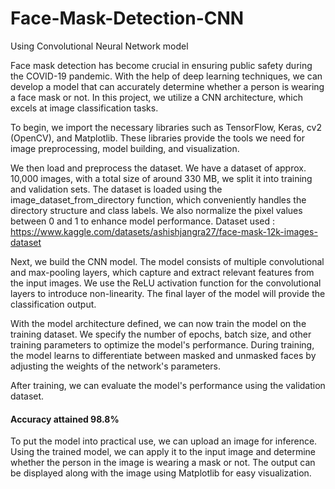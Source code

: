 # Face-Mask-Detection-CNN
Using Convolutional Neural Network model

Face mask detection has become crucial in ensuring public safety during the COVID-19 pandemic. With the help of deep learning techniques, we can develop a model that can accurately determine whether a person is wearing a face mask or not. In this project, we utilize a CNN architecture, which excels at image classification tasks.

To begin, we import the necessary libraries such as TensorFlow, Keras, cv2 (OpenCV), and Matplotlib. These libraries provide the tools we need for image preprocessing, model building, and visualization.

We then load and preprocess the dataset. We have a dataset of approx. 10,000 images, with a total size of around 330 MB, we split it into training and validation sets. The dataset is loaded using the image_dataset_from_directory function, which conveniently handles the directory structure and class labels. We also normalize the pixel values between 0 and 1 to enhance model performance.
Dataset used : https://www.kaggle.com/datasets/ashishjangra27/face-mask-12k-images-dataset

Next, we build the CNN model. The model consists of multiple convolutional and max-pooling layers, which capture and extract relevant features from the input images. We use the ReLU activation function for the convolutional layers to introduce non-linearity. The final layer of the model will provide the classification output.

With the model architecture defined, we can now train the model on the training dataset. We specify the number of epochs, batch size, and other training parameters to optimize the model's performance. During training, the model learns to differentiate between masked and unmasked faces by adjusting the weights of the network's parameters.

After training, we can evaluate the model's performance using the validation dataset. 
#### Accuracy attained 98.8%

To put the model into practical use, we can upload an image for inference. Using the trained model, we can apply it to the input image and determine whether the person in the image is wearing a mask or not. The output can be displayed along with the image using Matplotlib for easy visualization.
